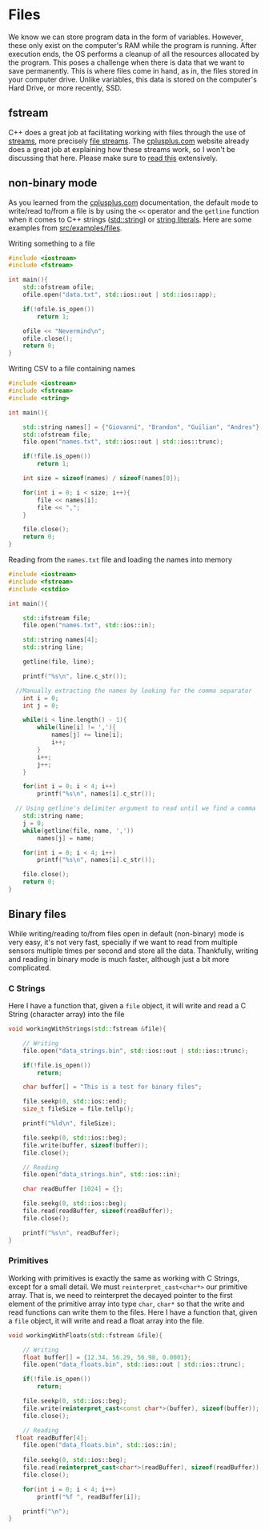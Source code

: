 # Files
We know we can store program data in the form of variables. However, these only exist on the computer's RAM while the program is running. After execution ends, the OS performs a cleanup of all the resources allocated by the program.
This poses a challenge when there is data that we want to save permanently. This is where files come in hand, as in, the files stored in your computer drive. Unlike variables, this data is stored on the computer's Hard Drive, or more recently, SSD.

## fstream
C++ does a great job at facilitating working with files through the use of [streams](https://cplusplus.com/reference/iolibrary/), more precisely [file streams](https://cplusplus.com/doc/tutorial/files/). 
The [cplusplus.com](cplusplus.com) website already does a great job at explaining how these streams work, so I won't be discussing that here. Please make sure to [read this](https://cplusplus.com/doc/tutorial/files/) extensively.

## non-binary mode
As you learned from the [cplusplus.com](cplusplus.com) documentation, the default mode to write/read to/from a file is by using the `<<` operator and the `getline` function when it comes to C++ strings ([std::string](https://cplusplus.com/reference/string/string/)) or [string literals](https://en.wikipedia.org/wiki/String_literal). 
Here are some examples from [src/examples/files](https://github.com/Triton-Baja/Data-Acquisition/tree/main/src/examples/files).

Writing something to a file

```C++
#include <iostream>
#include <fstream>

int main(){
	std::ofstream ofile;
	ofile.open("data.txt", std::ios::out | std::ios::app);

	if(!ofile.is_open())
		return 1;

	ofile << "Nevermind\n";
	ofile.close();
	return 0;
}
```

Writing CSV to a file containing names
```C++
#include <iostream>
#include <fstream>
#include <string>

int main(){

	std::string names[] = {"Giovanni", "Brandon", "Guilian", "Andres"};
	std::ofstream file;
	file.open("names.txt", std::ios::out | std::ios::trunc);

	if(!file.is_open())
		return 1;

	int size = sizeof(names) / sizeof(names[0]);

	for(int i = 0; i < size; i++){
		file << names[i];
		file << ",";
	}

	file.close();
	return 0;
}
```

Reading from the `names.txt` file and loading the names into memory
```C++
#include <iostream>
#include <fstream>
#include <cstdio>

int main(){

	std::ifstream file;
	file.open("names.txt", std::ios::in);

	std::string names[4];
	std::string line;

	getline(file, line);

	printf("%s\n", line.c_str());

  //Manually extracting the names by looking for the comma separator	
	int i = 0;
	int j = 0;

	while(i < line.length() - 1){
		while(line[i] != ','){
			names[j] += line[i];
			i++;
		}
		i++;
		j++;
	}

	for(int i = 0; i < 4; i++)
		printf("%s\n", names[i].c_str());

  // Using getline's delimiter argument to read until we find a comma
	std::string name;
	j = 0;
	while(getline(file, name, ','))
		names[j] = name;

	for(int i = 0; i < 4; i++)
		printf("%s\n", names[i].c_str());

	file.close();
	return 0;
}
```

## Binary files
While writing/reading to/from files open in default (non-binary) mode is very easy, it's not very fast, specially if we want to read from multiple sensors multiple times per second and store all the data. 
Thankfully, writing and reading in binary mode is much faster, although just a bit more complicated. 

### C Strings
Here I have a function that, given a `file` object, it will write and read a C String (character array) into the file
```C++
void workingWithStrings(std::fstream &file){

	// Writing
	file.open("data_strings.bin", std::ios::out | std::ios::trunc);

	if(!file.is_open())
		return;

	char buffer[] = "This is a test for binary files";

	file.seekp(0, std::ios::end);
	size_t fileSize = file.tellp();

	printf("%ld\n", fileSize);

	file.seekp(0, std::ios::beg);
	file.write(buffer, sizeof(buffer));
	file.close();

	// Reading
	file.open("data_strings.bin", std::ios::in);

	char readBuffer [1024] = {};

	file.seekg(0, std::ios::beg);
	file.read(readBuffer, sizeof(readBuffer));
	file.close();

	printf("%s\n", readBuffer);
}
```

### Primitives
Working with primitives is exactly the same as working with C Strings, except for a small detail. We must `reinterpret_cast<char*>` our primitive array. 
That is, we need to reinterpret the decayed pointer to the first element of the primitive array into type `char`, `char*` so that the write and read functions can write them to the files. 
Here I have a function that, given a `file` object, it will write and read a float array into the file.
```C++
void workingWithFloats(std::fstream &file){

	// Writing
	float buffer[] = {12.34, 56.29, 56.98, 0.0001};
	file.open("data_floats.bin", std::ios::out | std::ios::trunc);

	if(!file.is_open())
		return;

	file.seekp(0, std::ios::beg);
	file.write(reinterpret_cast<const char*>(buffer), sizeof(buffer));
	file.close();

	// Reading
  float readBuffer[4];
	file.open("data_floats.bin", std::ios::in);
	
	file.seekg(0, std::ios::beg);
	file.read(reinterpret_cast<char*>(readBuffer), sizeof(readBuffer));
	file.close();

	for(int i = 0; i < 4; i++)
		printf("%f ", readBuffer[i]);

	printf("\n");
}
```
